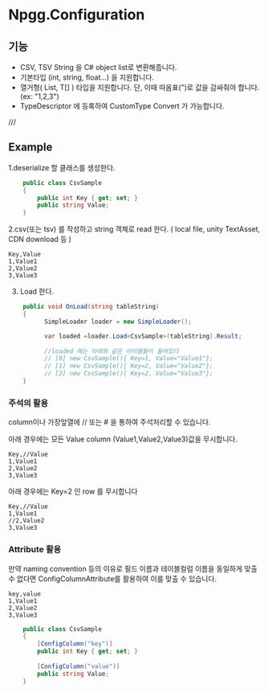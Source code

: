 # Npgg.Configuration

## 기능
- CSV, TSV String 을 C# object list로 변환해줍니다.
- 기본타입 (int, string, float...) 을 지원합니다.
- 열거형( List<T>, T[] ) 타입을 지원합니다. 단, 이때 따옴표(")로 값을 감싸줘야 합니다. (ex: "1,2,3")
- TypeDescriptor 에 등록하여 CustomType Convert 가 가능합니다.


///

## Example
1.deserialize 할 클래스를 생성한다.
```csharp
    public class CsvSample
    {
        public int Key { get; set; }
        public string Value;
    }
```
2.csv(또는 tsv) 를 작성하고 string 객체로 read 한다. ( local file, unity TextAsset, CDN download 등 )
```
Key,Value
1,Value1
2,Value2
3,Value3
```
3. Load 한다.
```csharp
    public void OnLoad(string tableString)
    {
          SimpleLoader loader = new SimpleLoader();

          var loaded =loader.Load<CsvSample>(tableString).Result;
          
          //loaded 에는 아래와 같은 아이템들이 들어있다
          // [0] new CsvSample(){ Key=1, Value="Value1"};
          // [1] new CsvSample(){ Key=2, Value="Value2"};
          // [2] new CsvSample(){ Key=2, Value="Value3"};
    }
```


### 주석의 활용
column이나 가장앞열에 // 또는 # 을 통하여 주석처리할 수 있습니다.

아래 경우에는 모든 Value column (Value1,Value2,Value3)값을 무시합니다.
```csv//
Key,//Value
1,Value1
2,Value2
3,Value3
```



아래 경우에는 Key=2 인 row 를 무시합니다
```csv//
Key,//Value
1,Value1
//2,Value2
3,Value3
```



### Attribute 활용
만약 naming convention 등의 이유로 필드 이름과 테이블컬럼 이름을 동일하게 맞출 수 없다면 
ConfigColumnAttribute를 활용하여 이를 맞출 수 있습니다.


```csv
key,value
1,Value1
2,Value2
3,Value3
```

```csharp
    public class CsvSample
    {
        [ConfigColumn("key")]
        public int Key { get; set; }
        
        [ConfigColumn("value")]
        public string Value;
    }

```
